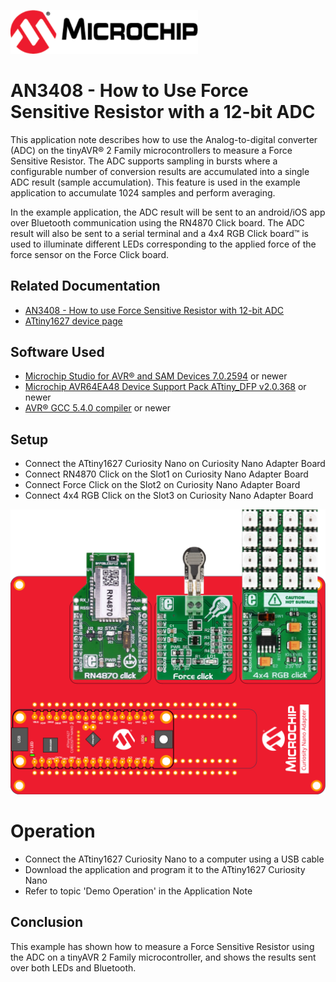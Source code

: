 <a href="https://www.microchip.com" rel="nofollow"><img src="images/microchip.png" alt="MCHP" width="300"/></a>

# AN3408 - How to Use Force Sensitive Resistor with a 12-bit ADC

This application note describes how to use the Analog-to-digital converter (ADC) on the tinyAVR® 2 Family microcontrollers to measure a Force Sensitive Resistor. The ADC supports sampling in bursts where a configurable number of conversion results are accumulated into a single ADC result (sample accumulation). This feature is used in the example application to accumulate 1024 samples and perform averaging.

In the example application, the ADC result will be sent to an android/iOS app over Bluetooth communication using the RN4870 Click board. 
The ADC result will also be sent to a serial terminal and a 4x4 RGB Click board™ is used to illuminate different LEDs corresponding to the applied force of the force sensor on the Force Click board.

## Related Documentation

- [AN3408 - How to use Force Sensitive Resistor with 12-bit ADC](https://microchip.com/DS00003408)
- [ATtiny1627 device page](https://www.microchip.com/wwwproducts/en/ATTINY1627)

## Software Used

- [Microchip Studio for AVR® and SAM Devices 7.0.2594](https://www.microchip.com/en-us/development-tools-tools-and-software/microchip-studio-for-avr-and-sam-devices) or newer
- [Microchip AVR64EA48 Device Support Pack ATtiny_DFP v2.0.368](https://packs.download.microchip.com/) or newer
- [AVR® GCC 5.4.0 compiler](https://www.microchip.com/en-us/development-tools-tools-and-software/gcc-compilers-avr-and-arm) or newer  

## Setup

- Connect the ATtiny1627 Curiosity Nano on Curiosity Nano Adapter Board
- Connect RN4870 Click on the Slot1 on Curiosity Nano Adapter Board
- Connect Force Click  on the Slot2 on Curiosity Nano Adapter Board
- Connect 4x4 RGB Click on the Slot3 on Curiosity Nano Adapter Board

![Connection Diagram](images/hw_setup.svg "Connection Diagram")

# Operation

- Connect the ATtiny1627 Curiosity Nano to a computer using a USB cable
- Download the application and program it to the ATtiny1627 Curiosity Nano
- Refer to topic 'Demo Operation' in the Application Note

## Conclusion

This example has shown how to measure a Force Sensitive Resistor using the ADC on a tinyAVR 2 Family microcontroller, and shows the results sent over both LEDs and Bluetooth.  
